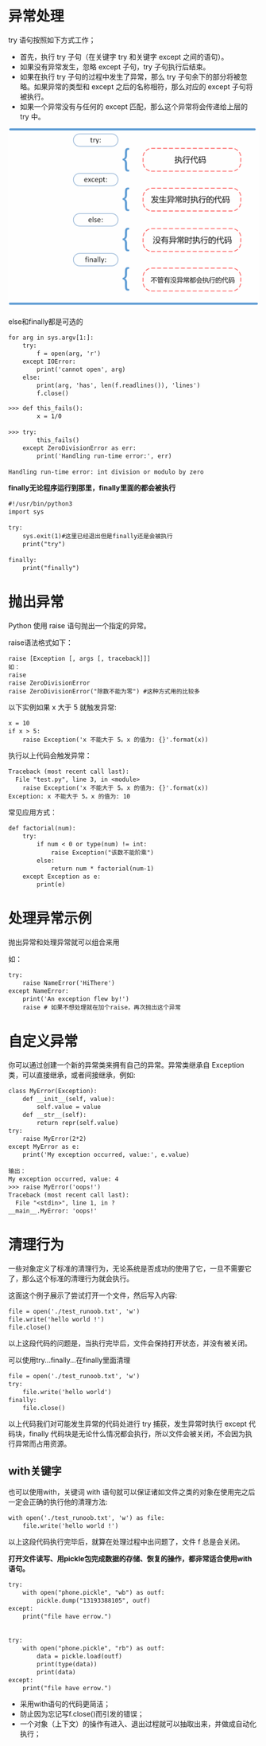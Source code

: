 # 异常处理

try 语句按照如下方式工作；

- 首先，执行 try 子句（在关键字 try 和关键字 except 之间的语句）。
- 如果没有异常发生，忽略 except 子句，try 子句执行后结束。
- 如果在执行 try 子句的过程中发生了异常，那么 try 子句余下的部分将被忽略。如果异常的类型和 except 之后的名称相符，那么对应的 except 子句将被执行。
- 如果一个异常没有与任何的 except 匹配，那么这个异常将会传递给上层的 try 中。

![img](9、异常.assets/try_except_else_finally.png)

else和finally都是可选的

```
for arg in sys.argv[1:]:
    try:
        f = open(arg, 'r')
    except IOError:
        print('cannot open', arg)
    else:
        print(arg, 'has', len(f.readlines()), 'lines')
        f.close()
```

```
>>> def this_fails():
        x = 1/0
   
>>> try:
        this_fails()
    except ZeroDivisionError as err:
        print('Handling run-time error:', err)
   
Handling run-time error: int division or modulo by zero
```

**finally无论程序运行到那里，finally里面的都会被执行**

```
#!/usr/bin/python3
import sys

try:
    sys.exit(1)#这里已经退出但是finally还是会被执行
    print("try")
    
finally:
    print("finally")
```





# 抛出异常

Python 使用 raise 语句抛出一个指定的异常。

raise语法格式如下：

```
raise [Exception [, args [, traceback]]]
如：
raise
raise ZeroDivisionError
raise ZeroDivisionError("除数不能为零") #这种方式用的比较多
```

以下实例如果 x 大于 5 就触发异常:

```
x = 10
if x > 5:
	raise Exception('x 不能大于 5。x 的值为: {}'.format(x))
```

执行以上代码会触发异常：

```
Traceback (most recent call last):
  File "test.py", line 3, in <module>
    raise Exception('x 不能大于 5。x 的值为: {}'.format(x))
Exception: x 不能大于 5。x 的值为: 10
```

常见应用方式：

```
def factorial(num):
    try:
        if num < 0 or type(num) != int:
            raise Exception("该数不能阶乘")
    	else:
            return num * factorial(num-1)
    except Exception as e:
        print(e)

```





# 处理异常示例

抛出异常和处理异常就可以组合来用

如：

```
try:
    raise NameError('HiThere')
except NameError:
    print('An exception flew by!')
   	raise # 如果不想处理就在加个raise，再次抛出这个异常
```



# 自定义异常

你可以通过创建一个新的异常类来拥有自己的异常。异常类继承自 Exception 类，可以直接继承，或者间接继承，例如:

```
class MyError(Exception):
	def __init__(self, value):
		self.value = value
	def __str__(self):
		return repr(self.value)
try:
	raise MyError(2*2)
except MyError as e:
	print('My exception occurred, value:', e.value)

输出：
My exception occurred, value: 4
>>> raise MyError('oops!')
Traceback (most recent call last):
  File "<stdin>", line 1, in ?
__main__.MyError: 'oops!'
```



# 清理行为

一些对象定义了标准的清理行为，无论系统是否成功的使用了它，一旦不需要它了，那么这个标准的清理行为就会执行。

这面这个例子展示了尝试打开一个文件，然后写入内容:

```
file = open('./test_runoob.txt', 'w')
file.write('hello world !')
file.close()
```

以上这段代码的问题是，当执行完毕后，文件会保持打开状态，并没有被关闭。

可以使用try...finally...在finally里面清理

```
file = open('./test_runoob.txt', 'w')
try:
    file.write('hello world')
finally:
    file.close()
```

以上代码我们对可能发生异常的代码处进行 try 捕获，发生异常时执行 except 代码块，finally 代码块是无论什么情况都会执行，所以文件会被关闭，不会因为执行异常而占用资源。

## with关键字

也可以使用with，关键词 with 语句就可以保证诸如文件之类的对象在使用完之后一定会正确的执行他的清理方法:

```
with open('./test_runoob.txt', 'w') as file:
    file.write('hello world !')
```

以上这段代码执行完毕后，就算在处理过程中出问题了，文件 f 总是会关闭。

**打开文件读写、用pickle包完成数据的存储、恢复的操作，都非常适合使用with语句。**

```
try:
    with open("phone.pickle", "wb") as outf:
        pickle.dump("13193388105", outf)
except:
    print("file have errow.")


try:
    with open("phone.pickle", "rb") as outf:
        data = pickle.load(outf)
        print(type(data))
        print(data)
except:
    print("file have errow.")

```

- 采用with语句的代码更简洁；
- 防止因为忘记写f.close()而引发的错误；
- 一个对象（上下文）的操作有进入、退出过程就可以抽取出来，并做成自动化执行；





































